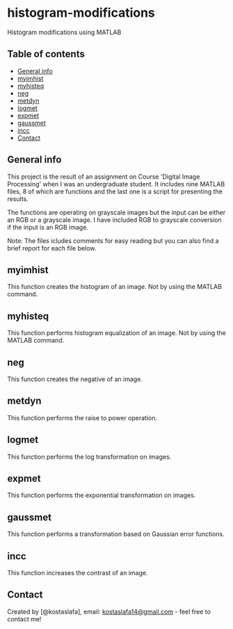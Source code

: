 # histogram-modifications
Histogram modifications using MATLAB

## Table of contents
* [General info](#general-info)
* [myimhist](#myimhist)
* [myhisteq](#myhisteq)
* [neg](#neg)
* [metdyn](#metdyn)
* [logmet](#logmet)
* [expmet](#expmet)
* [gaussmet](#gaussmet)
* [incc](#incc)
* [Contact](#contact)

## General info
This project is the result of an assignment on Course 'Digital Image Processing' when I was an undergraduate student.
It includes nine MATLAB files, 8 of which are functions and the last one is a script for presenting the results.

The functions are operating on grayscale images but the input can be either an RGB or a grayscale image.
I have included RGB to grayscale conversion if the input is an RGB image.

Note: The files icludes comments for easy reading but you can also find a brief report for each file below.

## myimhist
This function creates the histogram of an image. Not by using the MATLAB command.

## myhisteq
This function performs histogram equalization of an image. Not by using the MATLAB command.

## neg
This function creates the negative of an image.

## metdyn
This function performs the raise to power operation.

## logmet
This function performs the log transformation on images.

## expmet
This function performs the exponential transformation on images.

## gaussmet
This function performs a transformation based on Gaussian error functions.

## incc
This function increases the contrast of an image.

## Contact
Created by [@kostaslafa], email: kostaslafa14@gmail.com - feel free to contact me!
